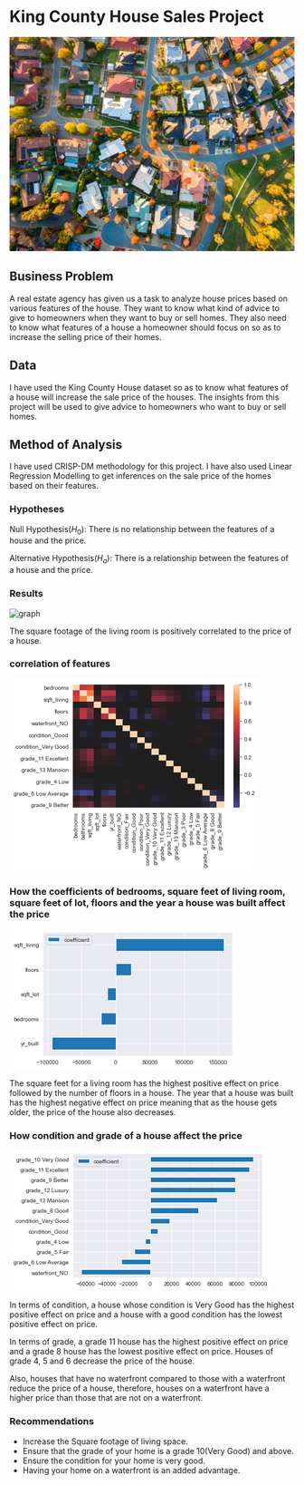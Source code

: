 # King County House Sales Project

![image](homes.jpg)

## Business Problem

A real estate agency has given us a task to analyze house prices based on various features of the house. They want to know what kind of advice to give to homeowners when they want to buy or sell homes. They also need to know what features of a house a homeowner should focus on so as to increase the selling price of their homes.

## Data

I have used the King County House dataset so as to know what features of a house will increase the sale price of the houses. The insights from this project will be used to give advice to homeowners who want to buy or sell homes.

## Method of Analysis

I have used CRISP-DM methodology for this project. I have also used Linear Regression Modelling to get inferences on the sale price of the homes based on their features.

### Hypotheses

Null Hypothesis($H_0$): There is no relationship between the features of a house and the price.

Alternative Hypothesis($H_a$): There is a relationship between the features of a house and the price.

### Results

![graph](sqft_living.png)

The square footage of the living room is positively correlated to the price of a house.

### correlation of features

![graph](correlation.png)

### How the coefficients of bedrooms, square feet of living room, square feet of lot, floors and the year a house was built affect the price

![graph](features1.png)

The square feet for a living room has the highest positive effect on price followed by the number of floors in a house.
The year that a house was built has the highest negative effect on price meaning that as the house gets older, the price of the house also decreases.

### How condition and grade of a house affect the price

![graph](features2.png)

In terms of condition, a house whose condition is Very Good has the highest positive effect on price and a house with a good condition has the lowest positive effect on price.

In terms of grade, a grade 11 house has the highest positive effect on price and a grade 8 house has the lowest positive effect on price. Houses of grade 4, 5 and 6 decrease the price of the house.

Also, houses that have no waterfront compared to those with a waterfront reduce the price of a house, therefore, houses on a waterfront have a higher price than those that are not on a waterfront.

### Recommendations

* Increase the Square footage of living space.
* Ensure that the grade of your home is a grade 10(Very Good) and above.
* Ensure the condition for your home is very good.
* Having your home on a waterfront is an added advantage.
